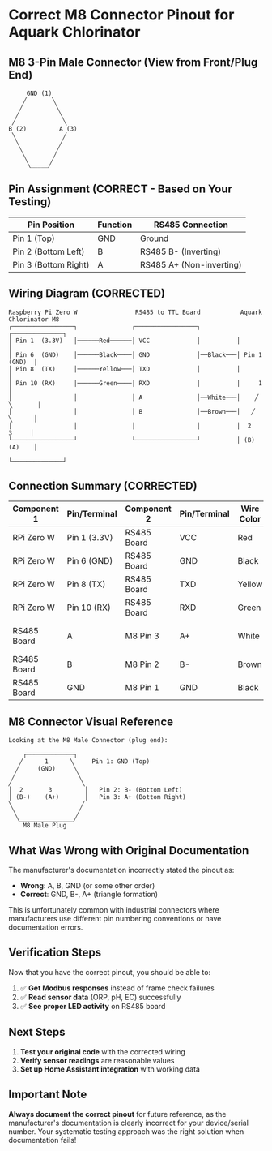 # Correct M8 Connector Pinout for Aquark Chlorinator

## M8 3-Pin Male Connector (View from Front/Plug End)

```
     GND (1)
    ╱       ╲
   ╱         ╲
  ╱           ╲
 ╱             ╲
B (2)         A (3)
 ╲             ╱
  ╲           ╱
   ╲         ╱
    ╲       ╱
     ╲_____╱
```

## Pin Assignment (CORRECT - Based on Your Testing)

| Pin Position | Function | RS485 Connection |
|--------------|----------|------------------|
| Pin 1 (Top) | GND | Ground |
| Pin 2 (Bottom Left) | B | RS485 B- (Inverting) |
| Pin 3 (Bottom Right) | A | RS485 A+ (Non-inverting) |

## Wiring Diagram (CORRECTED)

```
Raspberry Pi Zero W                RS485 to TTL Board           Aquark Chlorinator M8
┌─────────────────┐               ┌─────────────────┐          ┌──────────────┐
│ Pin 1  (3.3V)   │──────Red──────│ VCC             │          │              │
│ Pin 6  (GND)    │──────Black────│ GND             │──Black───│ Pin 1 (GND)  │
│ Pin 8  (TX)     │──────Yellow───│ TXD             │          │              │
│ Pin 10 (RX)     │──────Green────│ RXD             │          │     1        │
│                 │               │ A               │──White───│    ╱ ╲       │
│                 │               │ B               │──Brown───│   ╱   ╲      │
│                 │               │                 │          │  2     3     │
└─────────────────┘               └─────────────────┘          │ (B)   (A)    │
                                                               └──────────────┘
```

## Connection Summary (CORRECTED)

| Component 1 | Pin/Terminal | Component 2 | Pin/Terminal | Wire Color | Function |
|-------------|--------------|-------------|--------------|------------|----------|
| RPi Zero W | Pin 1 (3.3V) | RS485 Board | VCC | Red | Power |
| RPi Zero W | Pin 6 (GND) | RS485 Board | GND | Black | Ground |
| RPi Zero W | Pin 8 (TX) | RS485 Board | TXD | Yellow | Transmit Data |
| RPi Zero W | Pin 10 (RX) | RS485 Board | RXD | Green | Receive Data |
| RS485 Board | A | M8 Pin 3 | A+ | White | RS485 A+ (Non-inverting) |
| RS485 Board | B | M8 Pin 2 | B- | Brown | RS485 B- (Inverting) |
| RS485 Board | GND | M8 Pin 1 | GND | Black | Signal Ground |

## M8 Connector Visual Reference

```
Looking at the M8 Male Connector (plug end):

    ┌─────────────┐
   ╱      1      ╲     Pin 1: GND (Top)
  ╱     (GND)     ╲
 ╱                 ╲
╱                   ╲
│  2       3         │   Pin 2: B- (Bottom Left)
│ (B-)    (A+)       │   Pin 3: A+ (Bottom Right)
╲                   ╱
 ╲                 ╱
  ╲_______________╱
    M8 Male Plug
```

## What Was Wrong with Original Documentation

The manufacturer's documentation incorrectly stated the pinout as:
- **Wrong**: A, B, GND (or some other order)
- **Correct**: GND, B-, A+ (triangle formation)

This is unfortunately common with industrial connectors where manufacturers use different pin numbering conventions or have documentation errors.

## Verification Steps

Now that you have the correct pinout, you should be able to:

1. ✅ **Get Modbus responses** instead of frame check failures
2. ✅ **Read sensor data** (ORP, pH, EC) successfully  
3. ✅ **See proper LED activity** on RS485 board

## Next Steps

1. **Test your original code** with the corrected wiring
2. **Verify sensor readings** are reasonable values
3. **Set up Home Assistant integration** with working data

## Important Note

**Always document the correct pinout** for future reference, as the manufacturer's documentation is clearly incorrect for your device/serial number. Your systematic testing approach was the right solution when documentation fails!